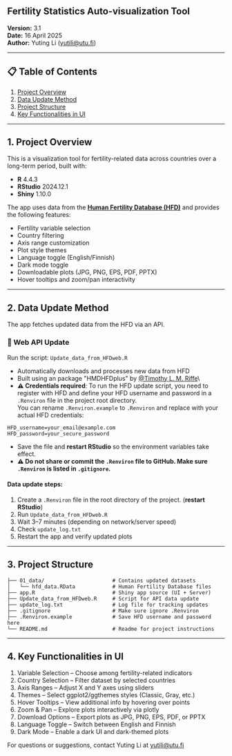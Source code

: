 ## Fertility Statistics Auto-visualization Tool

**Version:** 3.1\
**Date:** 16 April 2025\
**Author:** Yuting Li ([yutili\@utu.fi](mailto:yutili@utu.fi))

------------------------------------------------------------------------

## 📋 Table of Contents

1.  [Project Overview](#1-project-overview)  
2.  [Data Update Method](#2-data-update-method)  
3.  [Project Structure](#3-project-structure)  
4.  [Key Functionalities in UI](#4-key-functionalities-in-ui)

------------------------------------------------------------------------

## 1. Project Overview

This is a visualization tool for fertility-related data across countries over a long-term period, built with:

-   **R** 4.4.3  
-   **RStudio** 2024.12.1  
-   **Shiny** 1.10.0

The app uses data from the [**Human Fertility Database (HFD)**](https://www.humanfertility.org/) and provides the following features:

-   Fertility variable selection  
-   Country filtering  
-   Axis range customization  
-   Plot style themes  
-   Language toggle (English/Finnish)  
-   Dark mode toggle  
-   Downloadable plots (JPG, PNG, EPS, PDF, PPTX)  
-   Hover tooltips and zoom/pan interactivity

------------------------------------------------------------------------

## 2. Data Update Method

The app fetches updated data from the HFD via an API.

### 🔹 Web API Update

Run the script: `Update_data_from_HFDweb.R`

-   Automatically downloads and processes new data from HFD  
-   Built using an package "HMDHFDplus" by [\@Timothy](https://github.com/timriffe/TR1)[ L. M. Riffe](https://github.com/timriffe/TR1)\
-   **⚠️ Credentials required**: To run the HFD update script, you need to register with HFD and define your HFD username and password in a `.Renviron` file in the project root directory.   
    You can rename `.Renviron.example` to `.Renviron` and replace with your actual HFD credentials:  

``` text
HFD_username=your_email@example.com  
HFD_password=your_secure_password
```
-   Save the file and **restart RStudio** so the environment variables take effect.
-   **⚠️ Do not share or commit the `.Renviron` file to GitHub. Make sure `.Renviron` is listed in `.gitignore`.**

#### Data update steps:
1.  Create a `.Renviron` file in the root directory of the project. (**restart RStudio**)
2.  Run `Update_data_from_HFDweb.R`  
3.  Wait 3–7 minutes (depending on network/server speed)  
4.  Check `update_log.txt`  
5.  Restart the app and verify updated plots

------------------------------------------------------------------------

## 3. Project Structure

``` text
├── 01_data/                      # Contains updated datasets
│   └── hfd_data.RData            # Human Fertility Database files
├── app.R                         # Shiny app source (UI + Server)
├── Update_data_from_HFDweb.R     # Script for API data update
├── update_log.txt                # Log file for tracking updates
├── .gitignore                    # Make sure ignore .Renviron
├── .Renviron.example             # Save HFD username and password here
└── README.md                     # Readme for project instructions
```

------------------------------------------------------------------------

## 4. Key Functionalities in UI

1.  Variable Selection – Choose among fertility-related indicators
2.  Country Selection – Filter dataset by selected countries
3.  Axis Ranges – Adjust X and Y axes using sliders
4.  Themes – Select ggplot2/ggthemes styles (Classic, Gray, etc.)
5.  Hover Tooltips – View additional info by hovering over points
6.  Zoom & Pan – Explore plots interactively via plotly
7.  Download Options – Export plots as JPG, PNG, EPS, PDF, or PPTX
8.  Language Toggle – Switch between English and Finnish
9.  Dark Mode – Enable a dark UI and dark-themed plots

For questions or suggestions, contact Yuting Li at [yutili\@utu.fi](mailto:yutili@utu.fi)
